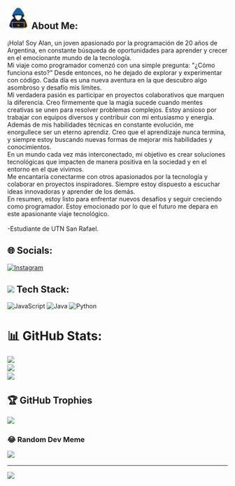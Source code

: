 ## <picture><img src = "https://github.com/0xAbdulKhalid/0xAbdulKhalid/raw/main/assets/mdImages/about_me.gif" width = 50px></picture> About Me:
¡Hola! Soy Alan, un joven apasionado por la programación de 20 años de Argentina, en constante búsqueda de oportunidades para aprender y crecer en el emocionante mundo de la tecnología.<br>Mi viaje como programador comenzó con una simple pregunta: "¿Cómo funciona esto?" Desde entonces, no he dejado de explorar y experimentar con código. Cada día es una nueva aventura en la que descubro algo asombroso y desafío mis límites.<br>Mi verdadera pasión es participar en proyectos colaborativos que marquen la diferencia. Creo firmemente que la magia sucede cuando mentes creativas se unen para resolver problemas complejos. Estoy ansioso por trabajar con equipos diversos y contribuir con mi entusiasmo y energía.<br>Además de mis habilidades técnicas en constante evolución, me enorgullece ser un eterno aprendiz. Creo que el aprendizaje nunca termina, y siempre estoy buscando nuevas formas de mejorar mis habilidades y conocimientos.<br>En un mundo cada vez más interconectado, mi objetivo es crear soluciones tecnológicas que impacten de manera positiva en la sociedad y en el entorno en el que vivimos.<br>Me encantaría conectarme con otros apasionados por la tecnología y colaborar en proyectos inspiradores. Siempre estoy dispuesto a escuchar ideas innovadoras y aprender de los demás.<br>En resumen, estoy listo para enfrentar nuevos desafíos y seguir creciendo como programador. Estoy emocionado por lo que el futuro me depara en este apasionante viaje tecnológico.<br><br>-Estudiante de UTN San Rafael.


## 🌐 Socials:
[![Instagram](https://img.shields.io/badge/Instagram-%23E4405F.svg?logo=Instagram&logoColor=white)](https://instagram.com/alangarrido22) 

## <img src="https://media2.giphy.com/media/QssGEmpkyEOhBCb7e1/giphy.gif?cid=ecf05e47a0n3gi1bfqntqmob8g9aid1oyj2wr3ds3mg700bl&rid=giphy.gif" width ="25"><b> Tech Stack:</b> 
![JavaScript](https://img.shields.io/badge/javascript-%23323330.svg?style=for-the-badge&logo=javascript&logoColor=%23F7DF1E) ![Java](https://img.shields.io/badge/java-%23ED8B00.svg?style=for-the-badge&logo=java&logoColor=white) ![Python](https://img.shields.io/badge/python-3670A0?style=for-the-badge&logo=python&logoColor=ffdd54)
# 📊 GitHub Stats:
![](https://github-readme-stats.vercel.app/api?username=GarridoAlan&theme=gotham&hide_border=false&include_all_commits=false&count_private=false)<br/>
![](https://github-readme-streak-stats.herokuapp.com/?user=GarridoAlan&theme=gotham&hide_border=false)<br/>
![](https://github-readme-stats.vercel.app/api/top-langs/?username=GarridoAlan&theme=gotham&hide_border=false&include_all_commits=false&count_private=false&layout=compact)

## 🏆 GitHub Trophies
![](https://github-profile-trophy.vercel.app/?username=GarridoAlan&theme=juicyfresh&no-frame=false&no-bg=true&margin-w=4)

### 😂 Random Dev Meme
<img src='https://randommeme-five.vercel.app/' style="height: 400px;"/>

---
[![](https://visitcount.itsvg.in/api?id=GarridoAlan&icon=5&color=0)](https://visitcount.itsvg.in)

<!-- Proudly created with GPRM ( https://gprm.itsvg.in ) -->
